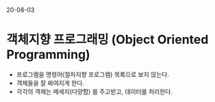 20-08-03
# 객체지향 프로그래밍 (Object Oriented Programming)
* 프로그램을 명령어(절차지향 프로그램) 목록으로 보지 않는다. 
* 객체들을 잘 짜여지게 한다. 
* 각각의 객체는 메세지(다양함) 를 주고받고, 데이터를 처리한다. 
